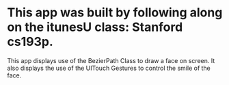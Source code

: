 # This app was built by following along on the itunesU class: Stanford cs193p.  
This app displays use of the BezierPath Class to draw a face on screen.  It also displays the use of the UITouch Gestures to control the smile of the face.
